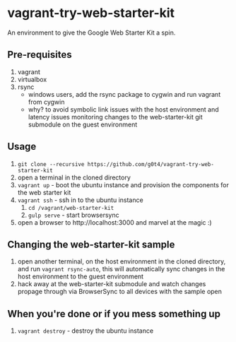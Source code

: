 vagrant-try-web-starter-kit
===========================

An environment to give the Google Web Starter Kit a spin.

## Pre-requisites

1. vagrant
1. virtualbox
1. rsync
	- windows users, add the rsync package to cygwin and run vagrant from cygwin
	- why? to avoid symbolic link issues with the host environment and latency issues monitoring changes to the web-starter-kit git submodule on the guest environment

## Usage

1. `git clone --recursive https://github.com/g0t4/vagrant-try-web-starter-kit`
1. open a terminal in the cloned directory
1. `vagrant up` - boot the ubuntu instance and provision the components for the web starter kit
1. `vagrant ssh` - ssh in to the ubuntu instance
	1. `cd /vagrant/web-starter-kit`
	1. `gulp serve` - start browsersync
1. open a browser to http://localhost:3000 and marvel at the magic :)

## Changing the web-starter-kit sample
1. open another terminal, on the host environment in the cloned directory, and run `vagrant rsync-auto`, this will automatically sync changes in the host environment to the guest environment
1. hack away at the web-starter-kit submodule and watch changes propage through via BrowserSync to all devices with the sample open

## When you're done or if you mess something up

1. `vagrant destroy` - destroy the ubuntu instance
